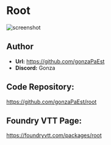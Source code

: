 # Root

![screenshot](https://raw.githubusercontent.com/gonzaPaEst/root/main/styles/img/Root-Sheet.webp)

## Author
- **Url:** https://github.com/gonzaPaEst
- **Discord:** Gonza

## Code Repository:
https://github.com/gonzaPaEst/root

## Foundry VTT Page:
https://foundryvtt.com/packages/root
